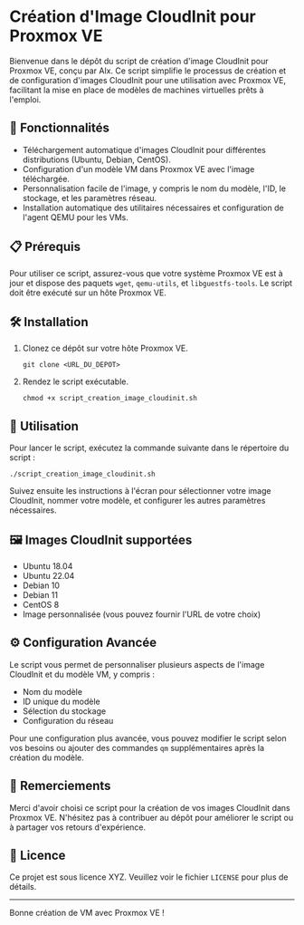 
# Création d'Image CloudInit pour Proxmox VE

Bienvenue dans le dépôt du script de création d'image CloudInit pour Proxmox VE, conçu par Alx. Ce script simplifie le processus de création et de configuration d'images CloudInit pour une utilisation avec Proxmox VE, facilitant la mise en place de modèles de machines virtuelles prêts à l'emploi.

## 🚀 Fonctionnalités

- Téléchargement automatique d'images CloudInit pour différentes distributions (Ubuntu, Debian, CentOS).
- Configuration d'un modèle VM dans Proxmox VE avec l'image téléchargée.
- Personnalisation facile de l'image, y compris le nom du modèle, l'ID, le stockage, et les paramètres réseau.
- Installation automatique des utilitaires nécessaires et configuration de l'agent QEMU pour les VMs.

## 📋 Prérequis

Pour utiliser ce script, assurez-vous que votre système Proxmox VE est à jour et dispose des paquets `wget`, `qemu-utils`, et `libguestfs-tools`. Le script doit être exécuté sur un hôte Proxmox VE.

## 🛠️ Installation

1. Clonez ce dépôt sur votre hôte Proxmox VE.
   ```
   git clone <URL_DU_DEPOT>
   ```
2. Rendez le script exécutable.
   ```
   chmod +x script_creation_image_cloudinit.sh
   ```

## 🔧 Utilisation

Pour lancer le script, exécutez la commande suivante dans le répertoire du script :
```
./script_creation_image_cloudinit.sh
```
Suivez ensuite les instructions à l'écran pour sélectionner votre image CloudInit, nommer votre modèle, et configurer les autres paramètres nécessaires.

## 🖼️ Images CloudInit supportées

- Ubuntu 18.04
- Ubuntu 22.04
- Debian 10
- Debian 11
- CentOS 8
- Image personnalisée (vous pouvez fournir l'URL de votre choix)

## ⚙️ Configuration Avancée

Le script vous permet de personnaliser plusieurs aspects de l'image CloudInit et du modèle VM, y compris :

- Nom du modèle
- ID unique du modèle
- Sélection du stockage
- Configuration du réseau

Pour une configuration plus avancée, vous pouvez modifier le script selon vos besoins ou ajouter des commandes `qm` supplémentaires après la création du modèle.

## 🙏 Remerciements

Merci d'avoir choisi ce script pour la création de vos images CloudInit dans Proxmox VE. N'hésitez pas à contribuer au dépôt pour améliorer le script ou à partager vos retours d'expérience.

## 📄 Licence

Ce projet est sous licence XYZ. Veuillez voir le fichier `LICENSE` pour plus de détails.

---

Bonne création de VM avec Proxmox VE !
